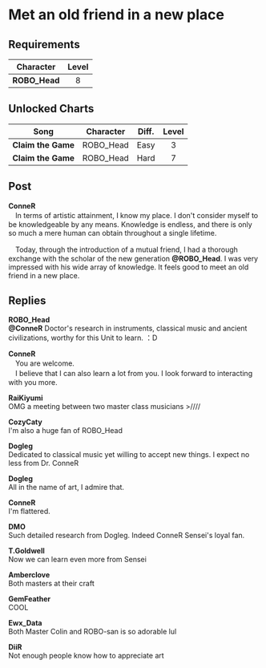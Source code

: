 # Met an old friend in a new place
## Requirements
|  Character  |Level|
|-------------|:---:|
|**ROBO_Head**|  8  |

## Unlocked Charts
|       Song       |Character|Diff.|Level|
|------------------|:-------:|:---:|:---:|
|**Claim the Game**|ROBO_Head|Easy |  3  |
|**Claim the Game**|ROBO_Head|Hard |  7  |

## Post
**ConneR**<br>
　In terms of artistic attainment, I know my place. I don't consider myself to be knowledgeable by any means. Knowledge is endless, and there is only so much a mere human can obtain throughout a single lifetime. 

　Today, through the introduction of a mutual friend, I had a thorough exchange with the scholar of the new generation **@ROBO\_Head**. I was very impressed with his wide array of knowledge. It feels good to meet an old friend in a new place. 
## Replies
**ROBO_Head**<br>
**@ConneR** Doctor's research in instruments, classical music and ancient civilizations, worthy for this Unit to learn. ：D

**ConneR**<br>
　You are welcome.<br>
　I believe that I can also learn a lot from you. I look forward to interacting with you more. 

**RaiKiyumi**<br>
OMG a meeting between two master class musicians >////

**CozyCaty**<br>
I'm also a huge fan of ROBO\_Head

**Dogleg**<br>
Dedicated to classical music yet willing to accept new things. I expect no less from Dr. ConneR

**Dogleg**<br>
All in the name of art, I admire that. 

**ConneR**<br>
I'm flattered.

**DMO**<br>
Such detailed research from Dogleg. Indeed ConneR Sensei's loyal fan.

**T.Goldwell**<br>
Now we can learn even more from Sensei

**Amberclove**<br>
Both masters at their craft

**GemFeather**<br>
COOL

**Ewx_Data**<br>
Both Master Colin and ROBO-san is so adorable lul

**DiiR**<br>
Not enough people know how to appreciate art

